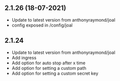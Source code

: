 
## 2.1.26 (18-07-2021)
- Update to latest version from anthonyraymond/joal
- config exposed in /config/joal

## 2.1.24
- Update to latest version from anthonyraymond/joal
- Add ingress
- Add option for auto stop after x time
- Add option for setting a custom path
- Add option for setting a custom secret key
